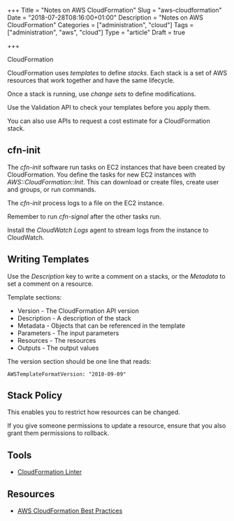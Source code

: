 +++
Title = "Notes on AWS CloudFormation"
Slug = "aws-cloudformation"
Date = "2018-07-28T08:16:00+01:00"
Description = "Notes on AWS CloudFormation"
Categories = ["administration", "cloud"]
Tags = ["administration", "aws", "cloud"]
Type = "article"
Draft = true

+++

CloudFormation

<!--more-->

CloudFormation uses _templates_ to define _stacks_. Each stack is a set of AWS resources
that work together and have the same lifecycle.

Once a stack is running, use _change sets_ to define modifications.

Use the Validation API to check your templates before you apply them.

You can also use APIs to request a cost estimate for a CloudFormation stack.

## cfn-init

The _cfn-init_ software run tasks on EC2 instances that have been created by
CloudFormation. You define the tasks for new EC2 instances with
_AWS::CloudFormation::Init_. This can download or create files, create user and groups,
or run commands.

The _cfn-init_ process logs to a file on the EC2 instance.

Remember to run _cfn-signal_ after the other tasks run.

Install the _CloudWatch Logs_ agent to stream logs from the instance to CloudWatch.

## Writing Templates

Use the _Description_ key to write a comment on a stacks, or the _Metadata_ to set a
comment on a resource.

Template sections:

- Version - The CloudFormation API version
- Description - A description of the stack
- Metadata - Objects that can be referenced in the template
- Parameters - The input parameters
- Resources - The resources
- Outputs - The output values

The version section should be one line that reads:

    AWSTemplateFormatVersion: "2010-09-09"

## Stack Policy

This enables you to restrict how resources can be changed.

If you give someone permissions to update a resource, ensure that you also grant them
permissions to rollback.

## Tools

- [CloudFormation Linter](https://github.com/awslabs/cfn-python-lint)

## Resources

- [AWS CloudFormation Best Practices](https://www.youtube.com/watch?v=sAqkN0vIhAY)
